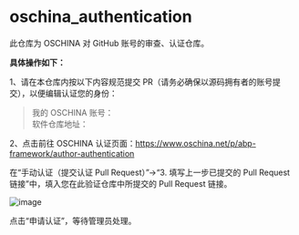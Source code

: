 # oschina_authentication
此仓库为 OSCHINA 对 GitHub 账号的审查、认证仓库。

**具体操作如下：**


1、请在本仓库内按以下内容规范提交 PR（请务必确保以源码拥有者的账号提交），以便编辑认证您的身份：

> 我的 OSCHINA 账号：  
> 软件仓库地址：

2、点击前往 OSCHINA 认证页面：https://www.oschina.net/p/abp-framework/author-authentication

在“手动认证（提交认证 Pull Request）”→“3. 填写上一步已提交的 Pull Request 链接”中，填入您在此验证仓库中所提交的 Pull Request 链接。

![image](https://github.com/oschina-cn/oschina_authentication/assets/55382677/cf8f26c5-d32c-4ed5-bd3f-282533fb8a85)

点击“申请认证”，等待管理员处理。
